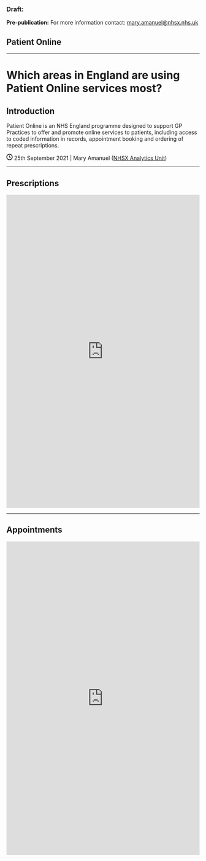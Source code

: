 <div class="nhsuk-warning-callout">
  <h3 class="nhsuk-warning-callout__label">
    Draft<span class="nhsuk-u-visually-hidden">:</span>
  </h3>
  <p><b>Pre-publication:</b> For more information contact: <a href="mailto:mary.amanuel@nhsx.nhs.uk">mary.amanuel@nhsx.nhs.uk</a></p>
</div>

<td class="nhsuk-table__cell">
  <h2 class="nhsuk-list-panel__label">Patient Online</h2>
  </td>
<hr class="nhsuk-u-margin-top-0 nhsuk-u-margin-bottom-6">

<h1> Which areas in England are using Patient Online services most? </h1>

<h2 id="Introduction">Introduction</h2>
<p>Patient Online is an NHS England programme designed to support GP Practices to offer and promote online services to patients, including access to coded information in records, appointment booking and ordering of repeat prescriptions.</p>

<p><svg xmlns="http://www.w3.org/2000/svg" viewBox="0 0 16 16" width="16" height="16"><path fill-rule="evenodd" d="M1.5 8a6.5 6.5 0 1113 0 6.5 6.5 0 01-13 0zM8 0a8 8 0 100 16A8 8 0 008 0zm.5 4.75a.75.75 0 00-1.5 0v3.5a.75.75 0 00.471.696l2.5 1a.75.75 0 00.557-1.392L8.5 7.742V4.75z"></path></svg> 25th September 2021 |
Mary Amanuel (<a href="https://www.nhsx.nhs.uk/key-tools-and-info/nhsx-analytics-unit/">NHSX Analytics Unit</a>)</p>


<hr class="nhsuk-u-margin-top-0 nhsuk-u-margin-bottom-6">

## Prescriptions

<iframe title="Prescriptions ordered using an Online Patient Transaction Service per 10,000 patients in England in August 2021" aria-label="map" id="datawrapper-chart-gMHF0" src="https://datawrapper.dwcdn.net/gMHF0/1/" scrolling="no" frameborder="0" style="width: 0; min-width: 100% !important; border: none;" height="816"></iframe><script type="text/javascript">!function(){"use strict";window.addEventListener("message",(function(e){if(void 0!==e.data["datawrapper-height"]){var t=document.querySelectorAll("iframe");for(var a in e.data["datawrapper-height"])for(var r=0;r<t.length;r++){if(t[r].contentWindow===e.source)t[r].style.height=e.data["datawrapper-height"][a]+"px"}}}))}();</script>



<hr class="nhsuk-u-margin-top-0 nhsuk-u-margin-bottom-6">

##  Appointments

 <iframe title="Appointments booked or cancelled using an Online Patient Transaction Service per 10,000 patients in England in August 2021" aria-label="map" id="datawrapper-chart-7Qa8i" src="https://datawrapper.dwcdn.net/7Qa8i/1/" scrolling="no" frameborder="0" style="width: 0; min-width: 100% !important; border: none;" height="816"></iframe><script type="text/javascript">!function(){"use strict";window.addEventListener("message",(function(e){if(void 0!==e.data["datawrapper-height"]){var t=document.querySelectorAll("iframe");for(var a in e.data["datawrapper-height"])for(var r=0;r<t.length;r++){if(t[r].contentWindow===e.source)t[r].style.height=e.data["datawrapper-height"][a]+"px"}}}))}();
</script>
